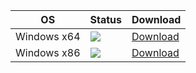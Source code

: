 | OS | Status | Download |
|----------|--------|----------|
| Windows x64 | [![](http://172.16.31.73:27015/app/rest/builds/buildType:AVMService_CiAVMServiceWindowsBuild_BuildAVMServiceAppsX64/statusIcon.svg)](http://172.16.31.73:27015/app/rest/builds/buildType:AVMService_CiAVMServiceWindowsBuild_BuildAVMServiceAppsX64) | [Download](file://///Fserver/av-tuk/SOFT/AVTUK-S/CI/) |
| Windows x86 | [![](http://172.16.31.73:27015/app/rest/builds/buildType:AVMService_CiAVMServiceWindowsBuild_BuildAVMServiceAppsX86/statusIcon.svg)](http://172.16.31.73:27015/app/rest/builds/buildType:AVMService_CiAVMServiceWindowsBuild_BuildAVMServiceAppsX86) | [Download](file://///Fserver/av-tuk/SOFT/AVTUK-S/CI/) |
